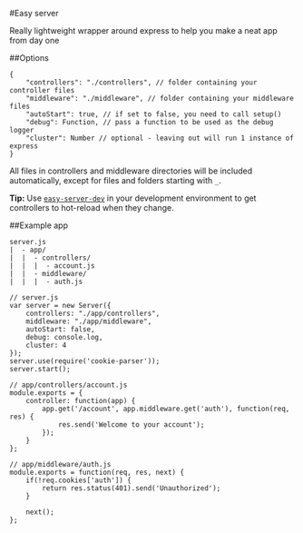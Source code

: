 #Easy server

Really lightweight wrapper around express to help you make a neat app from day one

##Options
```
{
    "controllers": "./controllers", // folder containing your controller files
    "middleware": "./middleware", // folder containing your middleware files
    "autoStart": true, // if set to false, you need to call setup()
    "debug": Function, // pass a function to be used as the debug logger
    "cluster": Number // optional - leaving out will run 1 instance of express
}
```

All files in controllers and middleware directories will be included automatically, except for files and folders starting with `_`.

**Tip:** Use [`easy-server-dev`](https://github.com/urbanmassage/easy-server-dev) in your development environment to get controllers to hot-reload when they change.

##Example app
```
server.js
|  - app/
|  |  - controllers/
|  |  |  - account.js
|  |  - middleware/
|  |  |  - auth.js
```
```
// server.js
var server = new Server({
    controllers: "./app/controllers",
    middleware: "./app/middleware",
    autoStart: false,
    debug: console.log,
    cluster: 4
});
server.use(require('cookie-parser'));
server.start();
```
```
// app/controllers/account.js
module.exports = {
    controller: function(app) {
        app.get('/account', app.middleware.get('auth'), function(req, res) {
            res.send('Welcome to your account');
        });
    }
};
```
```
// app/middleware/auth.js
module.exports = function(req, res, next) {
    if(!req.cookies['auth']) {
        return res.status(401).send('Unauthorized');
    }

    next();
};
```